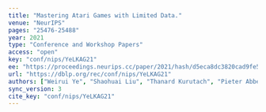 ```yaml
---
title: "Mastering Atari Games with Limited Data."
venue: "NeurIPS"
pages: "25476-25488"
year: 2021
type: "Conference and Workshop Papers"
access: "open"
key: "conf/nips/YeLKAG21"
ee: "https://proceedings.neurips.cc/paper/2021/hash/d5eca8dc3820cad9fe56a3bafda65ca1-Abstract.html"
url: "https://dblp.org/rec/conf/nips/YeLKAG21"
authors: ["Weirui Ye", "Shaohuai Liu", "Thanard Kurutach", "Pieter Abbeel", "Yang Gao"]
sync_version: 3
cite_key: "conf/nips/YeLKAG21"
---
```

